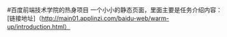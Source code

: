 #百度前端技术学院的热身项目
一个小小的静态页面，里面主要是任务介绍内容：
[链接地址]（http://main01.applinzi.com/baidu-web/warm-up/introduction.html）
